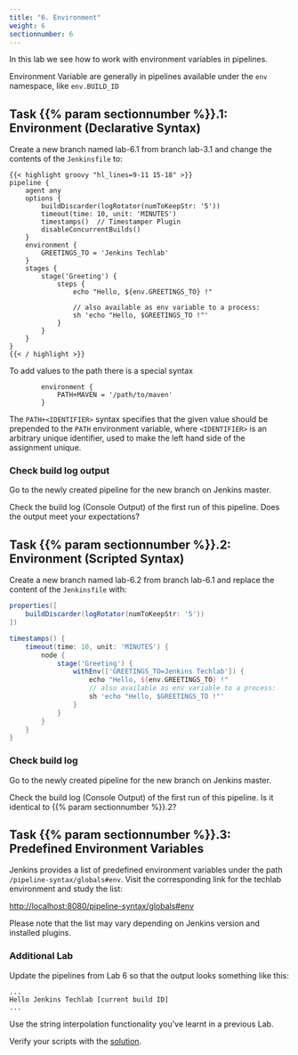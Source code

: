 ```yaml
---
title: "6. Environment"
weight: 6
sectionnumber: 6
---
```


In this lab we see how to work with environment variables in pipelines.

Environment Variable are generally in pipelines available under the ``env`` namespace, like ``env.BUILD_ID``


## Task {{% param sectionnumber %}}.1: Environment (Declarative Syntax)

Create a new branch named lab-6.1 from branch lab-3.1 and change the contents of the ``Jenkinsfile`` to:

```
{{< highlight groovy "hl_lines=9-11 15-18" >}}
pipeline {
    agent any
    options {
        buildDiscarder(logRotator(numToKeepStr: '5'))
        timeout(time: 10, unit: 'MINUTES')
        timestamps()  // Timestamper Plugin
        disableConcurrentBuilds()
    }
    environment {
        GREETINGS_TO = 'Jenkins Techlab'
    }
    stages {
        stage('Greeting') {
            steps {
                echo "Hello, ${env.GREETINGS_TO} !"

                // also available as env variable to a process:
                sh 'echo "Hello, $GREETINGS_TO !"'
            }
        }
    }
}
{{< / highlight >}}
```

To add values to the path there is a special syntax

```
        environment {
            PATH+MAVEN = '/path/to/maven'
        }
```

The ``PATH+<IDENTIFIER>`` syntax specifies that the given value should be prepended to the ``PATH`` environment variable, where ``<IDENTIFIER>`` is an arbitrary unique identifier, used to make the left hand side of the assignment unique.


### Check build log output

Go to the newly created pipeline for the new branch on Jenkins master.

Check the build log (Console Output) of the first run of this pipeline.
Does the output meet your expectations?


## Task {{% param sectionnumber %}}.2: Environment (Scripted Syntax)


Create a new branch named lab-6.2 from branch lab-6.1 and replace the content of the ``Jenkinsfile`` with:

```groovy
properties([
    buildDiscarder(logRotator(numToKeepStr: '5'))
])

timestamps() {
    timeout(time: 10, unit: 'MINUTES') {
        node {
            stage('Greeting') {
                withEnv(['GREETINGS_TO=Jenkins Techlab']) {
                    echo "Hello, ${env.GREETINGS_TO} !"
                    // also available as env variable to a process:
                    sh 'echo "Hello, $GREETINGS_TO !"'
                }
            }
        }
    }
}
```


### Check build log

Go to the newly created pipeline for the new branch on Jenkins master.

Check the build log (Console Output) of the first run of this pipeline.
Is it identical to {{% param sectionnumber %}}.2?


## Task {{% param sectionnumber %}}.3: Predefined Environment Variables


Jenkins provides a list of predefined environment variables under the path ``/pipeline-syntax/globals#env``. Visit the corresponding link for the techlab environment and study the list:

<http://localhost:8080/pipeline-syntax/globals#env>

<!-- https://jenkins-techlab.ose3-lab.puzzle.ch/pipeline-syntax/globals#env -->

Please note that the list may vary depending on Jenkins version and installed plugins.


### Additional Lab

Update the pipelines from Lab 6 so that the output looks something like this:

```
...
Hello Jenkins Techlab [current build ID]
...
```

Use the string interpolation functionality you've learnt in a previous Lab.

Verify your scripts with the [solution](./06_3_environment_solution/).


